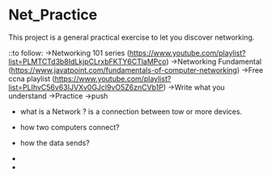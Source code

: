 # Net_Practice

This project is a general practical exercise to let you discover networking.

::to follow:
    ->Networking 101 series (https://www.youtube.com/playlist?list=PLMTCTd3b8IdLkjpCLrxbFKTY6CTlaMPco)
    ->Networking Fundamental (https://www.javatpoint.com/fundamentals-of-computer-networking)
    ->Free ccna playlist (https://www.youtube.com/playlist?list=PLIhvC56v63IJVXv0GJcl9vO5Z6znCVb1P)
    ->Write what you understand
    ->Practice
    ->push

* what is a Network ?
    is a connection between tow or more devices.

* how two computers connect?
* how the data sends?
*
*
